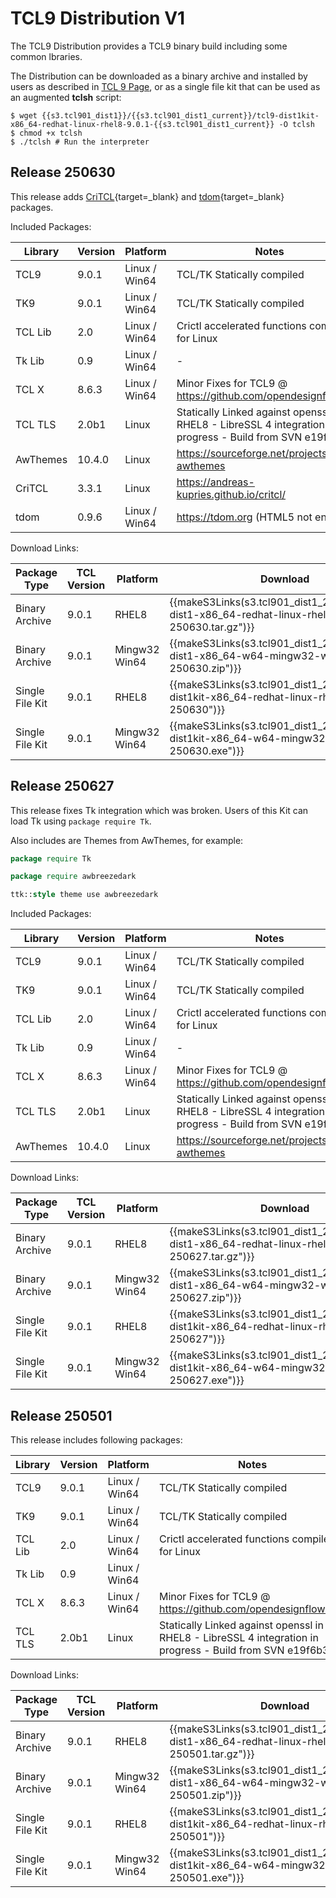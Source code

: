 # TCL9 Distribution V1


The TCL9 Distribution provides a TCL9 binary build including some common lbraries.

The Distribution can be downloaded as a binary archive and installed by users as described in [TCL 9 Page](./index.md#tcl9tk9-binary-archives), or as a single file kit that can be used as an augmented **tclsh** script:

    $ wget {{s3.tcl901_dist1}}/{{s3.tcl901_dist1_current}}/tcl9-dist1kit-x86_64-redhat-linux-rhel8-9.0.1-{{s3.tcl901_dist1_current}} -O tclsh
    $ chmod +x tclsh
    $ ./tclsh # Run the interpreter



## Release 250630

This release adds [CriTCL](https://andreas-kupries.github.io/critcl/){target=_blank} and [tdom](https://tdom.org){target=_blank} packages.

Included Packages:

| Library | Version | Platform | Notes |
| ----- | ---- |------ | ---- |
| TCL9 |  9.0.1 | Linux / Win64 | TCL/TK Statically compiled  |
| TK9 |  9.0.1 | Linux / Win64 | TCL/TK Statically compiled  |
| TCL Lib | 2.0 | Linux / Win64 | Crictl accelerated functions compiled for Linux |
| Tk Lib | 0.9 | Linux / Win64 | -  |
| TCL X | 8.6.3 | Linux / Win64 | Minor Fixes for TCL9 @ <https://github.com/opendesignflow/tclx> |
| TCL TLS | 2.0b1 | Linux   | Statically Linked against openssl in RHEL8 - LibreSSL 4 integration in progress - Build from SVN e19f6b3f18  |
| AwThemes | 10.4.0 | Linux   | <https://sourceforge.net/projects/tcl-awthemes>  |
| CriTCL | 3.3.1 | Linux   | <https://andreas-kupries.github.io/critcl/>  |
| tdom | 0.9.6 | Linux  / Win64  | <https://tdom.org> (HTML5 not enabled)  |

Download Links:

| Package Type   | TCL Version | Platform | Download |
|----|------|--- | -----|
| Binary Archive    | 9.0.1   | RHEL8         | {{makeS3Links(s3.tcl901_dist1_250630+"/tcl9-dist1-x86_64-redhat-linux-rhel8-9.0.1-250630.tar.gz")}} |
| Binary Archive    | 9.0.1   | Mingw32 Win64 | {{makeS3Links(s3.tcl901_dist1_250630+"/tcl9-dist1-x86_64-w64-mingw32-win64-9.0.1-250630.zip")}}  |
| Single File Kit   | 9.0.1   | RHEL8         | {{makeS3Links(s3.tcl901_dist1_250630+"/tcl9-dist1kit-x86_64-redhat-linux-rhel8-9.0.1-250630")}}  |
| Single File Kit   | 9.0.1   | Mingw32 Win64 | {{makeS3Links(s3.tcl901_dist1_250630+"/tcl9-dist1kit-x86_64-w64-mingw32-win64-9.0.1-250630.exe")}}  |


## Release 250627

This release fixes Tk integration which was broken. Users of this Kit can load Tk using `package require Tk`.

Also includes are Themes from AwThemes, for example:

~~~tcl
package require Tk

package require awbreezedark

ttk::style theme use awbreezedark
~~~

Included Packages:

| Library | Version | Platform | Notes |
| ----- | ---- |------ | ---- |
| TCL9 |  9.0.1 | Linux / Win64 | TCL/TK Statically compiled  |
| TK9 |  9.0.1 | Linux / Win64 | TCL/TK Statically compiled  |
| TCL Lib | 2.0 | Linux / Win64 | Crictl accelerated functions compiled for Linux |
| Tk Lib | 0.9 | Linux / Win64 | -  |
| TCL X | 8.6.3 | Linux / Win64 | Minor Fixes for TCL9 @ <https://github.com/opendesignflow/tclx> |
| TCL TLS | 2.0b1 | Linux   | Statically Linked against openssl in RHEL8 - LibreSSL 4 integration in progress - Build from SVN e19f6b3f18  |
| AwThemes | 10.4.0 | Linux   | <https://sourceforge.net/projects/tcl-awthemes>  |

Download Links:

| Package Type   | TCL Version | Platform | Download |
|----|------|--- | -----|
| Binary Archive    | 9.0.1   | RHEL8         | {{makeS3Links(s3.tcl901_dist1_250627+"/tcl9-dist1-x86_64-redhat-linux-rhel8-9.0.1-250627.tar.gz")}} |
| Binary Archive    | 9.0.1   | Mingw32 Win64 | {{makeS3Links(s3.tcl901_dist1_250627+"/tcl9-dist1-x86_64-w64-mingw32-win64-9.0.1-250627.zip")}}  |
| Single File Kit   | 9.0.1   | RHEL8         | {{makeS3Links(s3.tcl901_dist1_250627+"/tcl9-dist1kit-x86_64-redhat-linux-rhel8-9.0.1-250627")}}  |
| Single File Kit   | 9.0.1   | Mingw32 Win64 | {{makeS3Links(s3.tcl901_dist1_250627+"/tcl9-dist1kit-x86_64-w64-mingw32-win64-9.0.1-250627.exe")}}  |

## Release 250501

This release includes following packages:

| Library | Version | Platform | Notes |
| ----- | ---- |------ | ---- |
| TCL9 |  9.0.1 | Linux / Win64 | TCL/TK Statically compiled  |
| TK9 |  9.0.1 | Linux / Win64 | TCL/TK Statically compiled  |
| TCL Lib | 2.0 | Linux / Win64 | Crictl accelerated functions compiled for Linux |
| Tk Lib | 0.9 | Linux / Win64 |  |
| TCL X | 8.6.3 | Linux / Win64 | Minor Fixes for TCL9 @ <https://github.com/opendesignflow/tclx> |
| TCL TLS | 2.0b1 | Linux   | Statically Linked against openssl in RHEL8 - LibreSSL 4 integration in progress - Build from SVN e19f6b3f18  |

Download Links:

| Package Type   | TCL Version | Platform | Download |
|----|------|--- | -----|
| Binary Archive    | 9.0.1   | RHEL8         | {{makeS3Links(s3.tcl901_dist1_250501+"/tcl9-dist1-x86_64-redhat-linux-rhel8-9.0.1-250501.tar.gz")}} |
| Binary Archive    | 9.0.1   | Mingw32 Win64 | {{makeS3Links(s3.tcl901_dist1_250501+"/tcl9-dist1-x86_64-w64-mingw32-win64-9.0.1-250501.zip")}}  |
| Single File Kit   | 9.0.1   | RHEL8         | {{makeS3Links(s3.tcl901_dist1_250501+"/tcl9-dist1kit-x86_64-redhat-linux-rhel8-9.0.1-250501")}}  |
| Single File Kit   | 9.0.1   | Mingw32 Win64 | {{makeS3Links(s3.tcl901_dist1_250501+"/tcl9-dist1kit-x86_64-w64-mingw32-win64-9.0.1-250501.exe")}}  |
